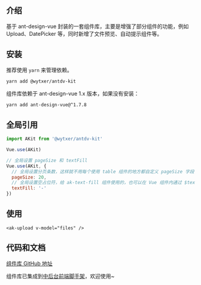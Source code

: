 ## 介绍

基于 ant-design-vue 封装的一套组件库，主要是增强了部分组件的功能，例如 Upload、DatePicker 等，同时新增了文件预览、自动提示组件等。


## 安装

推荐使用 `yarn` 来管理依赖。

```bash
yarn add @wytxer/antdv-kit
```

组件库依赖于 ant-design-vue 1.x 版本，如果没有安装：

```bash
yarn add ant-design-vue@^1.7.8
```


## 全局引用

```js
import AKit from '@wytxer/antdv-kit'

Vue.use(AKit)

// 全局设置 pageSize 和 textFill
Vue.use(AKit, {
  // 全局设置分页条数，这样就不用每个使用 table 组件的地方都自定义 pageSize 字段了
  pageSize: 20,
  // 全局设置空占位符，给 ak-text-fill 组件使用的，也可以在 Vue 组件内通过 $textFill 访问
  textFill: '-'
})
```


## 使用

```vue
<ak-upload v-model="files" />
```


## 代码和文档

[组件库 GitHub 地址](https://github.com/wytxer/antdv-kit)

组件库已集成到[中后台前端脚手架](https://github.com/wytxer/template-vue2-manage)，欢迎使用~
